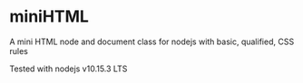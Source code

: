 # miniHTML
A mini HTML node and document class for nodejs with basic, qualified, CSS rules

Tested with nodejs v10.15.3 LTS
